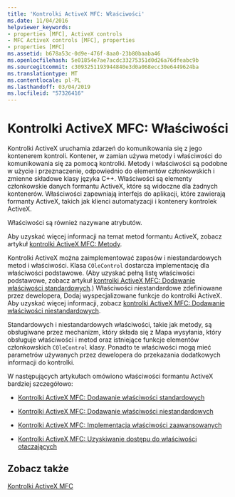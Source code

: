```yaml
---
title: 'Kontrolki ActiveX MFC: Właściwości'
ms.date: 11/04/2016
helpviewer_keywords:
- properties [MFC], ActiveX controls
- MFC ActiveX controls [MFC], properties
- properties [MFC]
ms.assetid: b678a53c-0d9e-476f-8aa0-23b80baaba46
ms.openlocfilehash: 5e01854e7ae7acdc33275351d0d26a76dfeabc9b
ms.sourcegitcommit: c3093251193944840e3d0a068ecc30e6449624ba
ms.translationtype: MT
ms.contentlocale: pl-PL
ms.lasthandoff: 03/04/2019
ms.locfileid: "57326416"
---
```

# <a name="mfc-activex-controls-properties"></a>Kontrolki ActiveX MFC: Właściwości

Kontrolki ActiveX uruchamia zdarzeń do komunikowania się z jego kontenerem kontroli. Kontener, w zamian używa metody i właściwości do komunikowania się za pomocą kontrolki. Metody i właściwości są podobne w użycie i przeznaczenie, odpowiednio do elementów członkowskich i zmienne składowe klasy języka C++. Właściwości są elementy członkowskie danych formantu ActiveX, które są widoczne dla żadnych kontenerów. Właściwości zapewniają interfejs do aplikacji, które zawierają formanty ActiveX, takich jak klienci automatyzacji i kontenery kontrolek ActiveX.

Właściwości są również nazywane atrybutów.

Aby uzyskać więcej informacji na temat metod formantu ActiveX, zobacz artykuł [kontrolki ActiveX MFC: Metody](../mfc/mfc-activex-controls-methods.md).

Kontrolki ActiveX można zaimplementować zapasów i niestandardowych metod i właściwości. Klasa `COleControl` dostarcza implementację dla właściwości podstawowe. (Aby uzyskać pełną listę właściwości podstawowe, zobacz artykuł [kontrolki ActiveX MFC: Dodawanie właściwości standardowych](../mfc/mfc-activex-controls-adding-stock-properties.md).) Właściwości niestandardowe zdefiniowane przez dewelopera, Dodaj wyspecjalizowane funkcje do kontrolki ActiveX. Aby uzyskać więcej informacji, zobacz [kontrolki ActiveX MFC: Dodawanie właściwości niestandardowych](../mfc/mfc-activex-controls-adding-custom-properties.md).

Standardowych i niestandardowych właściwości, takie jak metody, są obsługiwane przez mechanizm, który składa się z Mapa wysyłania, który obsługuje właściwości i metod oraz istniejące funkcje elementów członkowskich `COleControl` klasy. Ponadto te właściwości mogą mieć parametrów używanych przez dewelopera do przekazania dodatkowych informacji do kontrolki.

W następujących artykułach omówiono właściwości formantu ActiveX bardziej szczegółowo:

- [Kontrolki ActiveX MFC: Dodawanie właściwości standardowych](../mfc/mfc-activex-controls-adding-stock-properties.md)

- [Kontrolki ActiveX MFC: Dodawanie właściwości niestandardowych](../mfc/mfc-activex-controls-adding-custom-properties.md)

- [Kontrolki ActiveX MFC: Implementacja właściwości zaawansowanych](../mfc/mfc-activex-controls-advanced-property-implementation.md)

- [Kontrolki ActiveX MFC: Uzyskiwanie dostępu do właściwości otaczających](../mfc/mfc-activex-controls-accessing-ambient-properties.md)

## <a name="see-also"></a>Zobacz także

[Kontrolki ActiveX MFC](../mfc/mfc-activex-controls.md)
